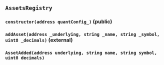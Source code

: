 ## `AssetsRegistry`






### `constructor(address quantConfig_)` (public)





### `addAsset(address _underlying, string _name, string _symbol, uint8 _decimals)` (external)






### `AssetAdded(address underlying, string name, string symbol, uint8 decimals)`





